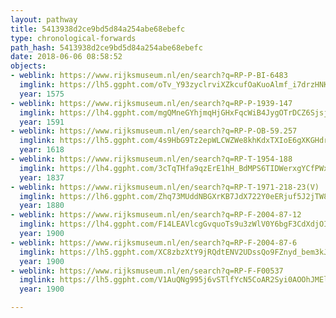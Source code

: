 ```yaml
---
layout: pathway
title: 5413938d2ce9bd5d84a254abe68ebefc
type: chronological-forwards
path_hash: 5413938d2ce9bd5d84a254abe68ebefc
date: 2018-06-06 08:58:52
objects:
- weblink: https://www.rijksmuseum.nl/en/search?q=RP-P-BI-6483
  imglink: https://lh5.ggpht.com/oTv_Y93zyclrviXZkcufOaKuoAlmf_i7drzHNKf2wR67qEuFnYDG0SQX-gHK3ZFLZXCgLhHsBgXw6GCitydyyvqCsg=s200
  year: 1575
- weblink: https://www.rijksmuseum.nl/en/search?q=RP-P-1939-147
  imglink: https://lh4.ggpht.com/mgQMneGYhjmqHjGHxFqcWiB4JygOTrDCZ6SjsjibOgkOVjDlPC4BvDKN5xlGDjliH5juRxwGYx-vbu7P37Xny_JvrcE=s200
  year: 1591
- weblink: https://www.rijksmuseum.nl/en/search?q=RP-P-OB-59.257
  imglink: https://lh5.ggpht.com/4s9HbG9Tz2epWLCWZWe8khKdxTXIoE6gXKGHdrehFhG7_Lsz2v_jBmvuSyOEh7RDq6-wGoJSEyFhtVb4P3w564MXYFXi=s200
  year: 1618
- weblink: https://www.rijksmuseum.nl/en/search?q=RP-T-1954-188
  imglink: https://lh4.ggpht.com/3cTqTHfa9qzErE1hH_BdMPS6TIDWerxgYCfPWxo_4R3VTuvvkZQt-0OyjpiOIWUFO3nYqY0NZW7uqHbCiA4hJU2FJa8=s200
  year: 1837
- weblink: https://www.rijksmuseum.nl/en/search?q=RP-T-1971-218-23(V)
  imglink: https://lh6.ggpht.com/Zhq73MUddNBGXrKB7JdX722Y0eERjuf5J2jTW82scBEvGxGR58UF1gVkrMfBbfsAB9ZWqnAgGsw_GZ2P6dg57BXHoQE=s200
  year: 1880
- weblink: https://www.rijksmuseum.nl/en/search?q=RP-F-2004-87-12
  imglink: https://lh4.ggpht.com/F14LEAVlcgGvquoTs9u3zWlV0Y6bgF3CdXdjOIs0r4uSwfQa7YdU-H5_7aHY7S-Z0jHABMse4HJ6brKUSe8HL2TeBNw=s200
  year: 1900
- weblink: https://www.rijksmuseum.nl/en/search?q=RP-F-2004-87-6
  imglink: https://lh5.ggpht.com/XC8zbzXtY9jRQdtENV2UDssQo9FZnyd_bem3kJCs2Jcaasu9b36HoJCcrLtR6mK2ORD1o7b_QaVPgOGLH_ZAgjBCRA=s200
  year: 1900
- weblink: https://www.rijksmuseum.nl/en/search?q=RP-F-F00537
  imglink: https://lh5.ggpht.com/V1AuQNg995j6vSTlfYcN5CoAR2Syi0AOOhJMEluHaWl2JNFXza-hlNZGOWNi6CLSQ2JJE2c75xPJI7s1hG30OzqAiow=s200
  year: 1900

---
```

